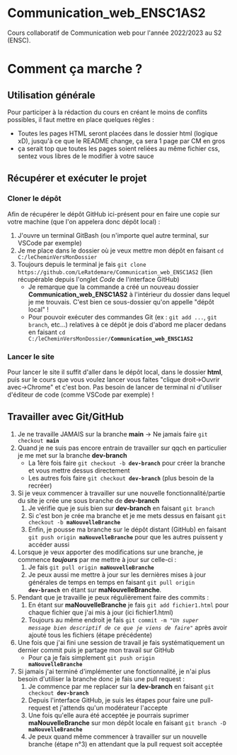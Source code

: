 # Communication_web_ENSC1AS2
Cours collaboratif de Communication web pour l'année 2022/2023 au S2 (ENSC).

# Comment ça marche ?

## Utilisation générale

Pour participer à la rédaction du cours en créant le moins de conflits possibles, il faut mettre en place quelques règles :
  - Toutes les pages HTML seront placées dans le dossier html (logique xD), jusqu'à ce que le README change, ça sera 1 page par CM en gros
  - ça serait top que toutes les pages soient reliées au même fichier css, sentez vous libres de le modifier à votre sauce

## Récupérer et exécuter le projet

### Cloner le dépôt
Afin de récupérer le dépôt GitHub ici-présent pour en faire une copie sur votre machine (que l'on appelera donc dépôt local) :
1. J'ouvre un terminal GitBash (ou n'importe quel autre terminal, sur VSCode par exemple)
2. Je me place dans le dossier où je veux mettre mon dépôt en faisant `cd C:/leCheminVersMonDossier`
3. Toujours depuis le terminal je fais `git clone https://github.com/LeRatdemare/Communication_web_ENSC1AS2` (lien récupérable depuis l'onglet *Code* de l'interface GitHub)
    - Je remarque que la commande a créé un nouveau dossier **Communication_web_ENSC1AS2** à l'intérieur du dossier dans lequel je me trouvais. C'est bien ce sous-dossier qu'on appelle "dépôt local" !
    - Pour pouvoir exécuter des commandes Git (ex : `git add ...`, `git branch`, etc...) relatives à ce dépôt je dois d'abord me placer dedans en faisant <code>cd C:/leCheminVersMonDossier/<b>Communication_web_ENSC1AS2</b></code>

### Lancer le site

Pour lancer le site il suffit d'aller dans le dépôt local, dans le dossier **html**, puis sur le cours que vous voulez lancer vous faites "clique droit->Ouvrir avec->Chrome" et c'est bon.
Pas besoin de lancer de terminal ni d'utiliser d'éditeur de code (comme VSCode par exemple) !

## Travailler avec Git/GitHub

1. Je ne travaille JAMAIS sur la branche **main** -> Ne jamais faire <code>git checkout <b>main</b></code>
2. Quand je ne suis pas encore entrain de travailler sur qqch en particulier je me met sur la branche **dev-branch**
    - La 1ère fois faire <code>git checkout -b <b>dev-branch</b></code> pour créer la branche et vous mettre dessus directement
    - Les autres fois faire <code>git checkout <b>dev-branch</b></code> (plus besoin de la recréer)
3. Si je veux commencer à travailler sur une nouvelle fonctionnalité/partie du site je crée une sous branche de **dev-branch**
    1. Je vérifie que je suis bien sur **dev-branch** en faisant `git branch`
    2. Si c'est bon je crée ma branche et je me mets dessus en faisant <code>git checkout -b <b>maNouvelleBranche</b></code>
    3. Enfin, je pousse ma branche sur le dépôt distant (GitHub) en faisant <code>git push origin <b>maNouvelleBranche</b></code> pour que les autres puissent y accéder aussi
4. Lorsque je veux apporter des modifications sur une branche, je commence ***toujours*** par me mettre à jour sur celle-ci :
    1. Je fais <code>git pull origin <b>maNouvelleBranche</b></code>
    2. Je peux aussi me mettre à jour sur les dernières mises à jour générales de temps en temps en faisant <code>git pull origin <b>dev-branch</b></code> en étant sur **maNouvelleBranche**.
5. Pendant que je travaille je peux régulièrement faire des commits :
    1. En étant sur **maNouvelleBranche** je fais `git add fichier1.html` pour chaque fichier que j'ai mis à jour (ici fichier1.html)
    2. Toujours au même endroit je fais <code>git commit -m <em>"Un super message bien descriptif de ce que je viens de faire"</em></code> après avoir ajouté tous les fichiers (étape précédente)
6. Une fois que j'ai fini une session de travail je fais systématiquement un dernier commit puis je partage mon travail sur GitHub
    - Pour ça je fais simplement <code>git push origin <b>maNouvelleBranche</b></code>
7. Si jamais j'ai terminé d'implémenter une fonctionnalité, je n'ai plus besoin d'utiliser la branche donc je fais une pull request :
    1. Je commence par me replacer sur la **dev-branch** en faisant <code>git checkout <b>dev-branch</b></code>
    2. Depuis l'interface GitHub, je suis les étapes pour faire une pull-request et j'attends qu'un modérateur l'accepte
    3. Une fois qu'elle aura été acceptée je pourrais suprimer **maNouvelleBranche** sur mon dépôt locale en faisant <code>git branch -D <b>maNouvelleBranche</b></code>
    4. Je peux quand même commencer à travailler sur un nouvelle branche (étape n°3) en attendant que la pull request soit acceptée
  
